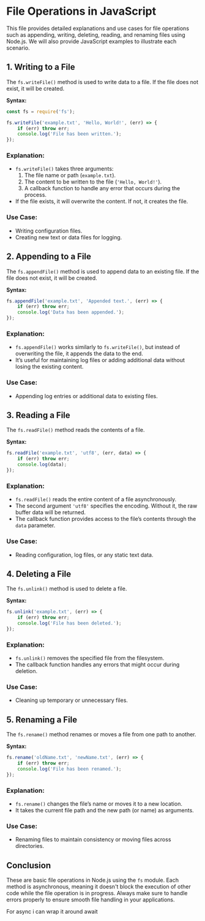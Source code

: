 
# File Operations in JavaScript

This file provides detailed explanations and use cases for file operations such as appending, writing, deleting, reading, and renaming files using Node.js. We will also provide JavaScript examples to illustrate each scenario.

## 1. Writing to a File

The `fs.writeFile()` method is used to write data to a file. If the file does not exist, it will be created.

**Syntax:**
```javascript
const fs = require('fs');

fs.writeFile('example.txt', 'Hello, World!', (err) => {
    if (err) throw err;
    console.log('File has been written.');
});
```

### Explanation:
- `fs.writeFile()` takes three arguments:
  1. The file name or path (`example.txt`).
  2. The content to be written to the file (`'Hello, World!'`).
  3. A callback function to handle any error that occurs during the process.
- If the file exists, it will overwrite the content. If not, it creates the file.

### Use Case:
- Writing configuration files.
- Creating new text or data files for logging.

## 2. Appending to a File

The `fs.appendFile()` method is used to append data to an existing file. If the file does not exist, it will be created.

**Syntax:**
```javascript
fs.appendFile('example.txt', 'Appended text.', (err) => {
    if (err) throw err;
    console.log('Data has been appended.');
});
```

### Explanation:
- `fs.appendFile()` works similarly to `fs.writeFile()`, but instead of overwriting the file, it appends the data to the end.
- It’s useful for maintaining log files or adding additional data without losing the existing content.

### Use Case:
- Appending log entries or additional data to existing files.

## 3. Reading a File

The `fs.readFile()` method reads the contents of a file.

**Syntax:**
```javascript
fs.readFile('example.txt', 'utf8', (err, data) => {
    if (err) throw err;
    console.log(data);
});
```

### Explanation:
- `fs.readFile()` reads the entire content of a file asynchronously.
- The second argument `'utf8'` specifies the encoding. Without it, the raw buffer data will be returned.
- The callback function provides access to the file’s contents through the `data` parameter.

### Use Case:
- Reading configuration, log files, or any static text data.

## 4. Deleting a File

The `fs.unlink()` method is used to delete a file.

**Syntax:**
```javascript
fs.unlink('example.txt', (err) => {
    if (err) throw err;
    console.log('File has been deleted.');
});
```

### Explanation:
- `fs.unlink()` removes the specified file from the filesystem.
- The callback function handles any errors that might occur during deletion.

### Use Case:
- Cleaning up temporary or unnecessary files.

## 5. Renaming a File

The `fs.rename()` method renames or moves a file from one path to another.

**Syntax:**
```javascript
fs.rename('oldName.txt', 'newName.txt', (err) => {
    if (err) throw err;
    console.log('File has been renamed.');
});
```

### Explanation:
- `fs.rename()` changes the file’s name or moves it to a new location.
- It takes the current file path and the new path (or name) as arguments.

### Use Case:
- Renaming files to maintain consistency or moving files across directories.

## Conclusion

These are basic file operations in Node.js using the `fs` module. Each method is asynchronous, meaning it doesn't block the execution of other code while the file operation is in progress. Always make sure to handle errors properly to ensure smooth file handling in your applications.

For async i can wrap it around await 